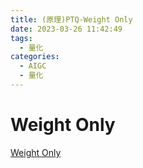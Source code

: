```yaml
---
title: (原理)PTQ-Weight Only
date: 2023-03-26 11:42:49
tags:
  - 量化
categories: 
  - AIGC
  - 量化  
---
```


<p></p>
<!-- more -->

# Weight Only
[Weight Only](https://candied-skunk-1ca.notion.site/Weight-Only-ab8e3953cef144a3aef44716d4068216?pvs=4)